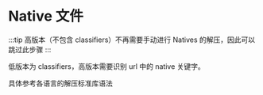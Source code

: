 # Native 文件

:::tip
高版本（不包含 classifiers）不再需要手动进行 Natives 的解压，因此可以跳过此步骤
:::

低版本为 classifiers，高版本需要识别 url 中的 native 关键字。


具体参考各语言的解压标准库语法
